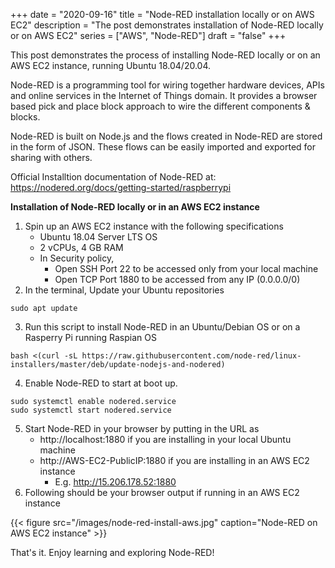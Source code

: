 +++
date = "2020-09-16"
title = "Node-RED installation locally or on AWS EC2"
description = "The post demonstrates installation of Node-RED locally or on AWS EC2"
series = ["AWS", "Node-RED"]
draft = "false"
+++

This post demonstrates the process of installing Node-RED locally or on an AWS EC2 instance, running Ubuntu 18.04/20.04.

Node-RED is a programming tool for wiring together hardware devices, APIs and online services   in the Internet of Things domain. It provides a browser based pick and place block approach to wire the different components & blocks.

Node-RED is built on Node.js and the flows created in Node-RED are stored in the form of JSON. These flows can be easily imported and exported for sharing with others.

Official Installtion documentation of Node-RED at: https://nodered.org/docs/getting-started/raspberrypi

**Installation of Node-RED locally or in an AWS EC2 instance**

1. Spin up an AWS EC2 instance with the following specifications
    - Ubuntu 18.04 Server LTS OS
    - 2 vCPUs, 4 GB RAM   
    - In Security policy,
      - Open SSH Port 22 to be accessed only from your local machine
      - Open TCP Port 1880 to be accessed from any IP (0.0.0.0/0)
2. In the terminal, Update your Ubuntu repositories
```
sudo apt update
```
3. Run this script to install Node-RED in an Ubuntu/Debian OS or on a Rasperry Pi running Raspian OS
```
bash <(curl -sL https://raw.githubusercontent.com/node-red/linux-installers/master/deb/update-nodejs-and-nodered)
```
4. Enable Node-RED to start at boot up.
```
sudo systemctl enable nodered.service
sudo systemctl start nodered.service
```
5. Start Node-RED in your browser by putting in the URL as 
    - http://localhost:1880 if you are installing in your local Ubuntu machine
    - http://AWS-EC2-PublicIP:1880 if you are installing in an AWS EC2 instance
      - E.g. http://15.206.178.52:1880
6. Following should be your browser output if running in an AWS EC2 instance

{{< figure src="/images/node-red-install-aws.jpg" caption="Node-RED on AWS EC2 instance" >}}

That's it. Enjoy learning and exploring Node-RED!